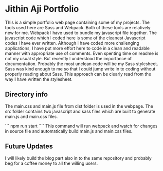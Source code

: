 # Jithin Aji Portfolio

This is a simple portfolio web page containing some of my projects. The tools used here are Sass and Webpack. Both of these tools are relatively new for me. Webpack I have used to bundle my javascript file together. The javascript code which I coded here is some of the cleanest Javascript codes I have ever written. Although I have coded more challenging applications, I have put more effort here to code in a clean and readable manner with appropriate use of comments. Even spenting time on readme is not my usual style. But recently I understood the importance of documentation. Probably the most unclean code will be my Sass stylesheet. Sass was kind enough to me so that I could jump write in to coding without properly reading about Sass. This approach can be clearly read from the way I have written the stylesheet.

## Directory info

The main.css and main.js file from dist folder is used in the webpage. The src folder contains two javascript and sass files which are built to generate main.js and main.css files.

``` npm run start ````
This command will run webpack and watch for changes in source file and automatically build main.js and main.css files.

## Future Updates

I will likely build the blog part also in to the same repository and probably beg for a coffee money to all the willing users.
